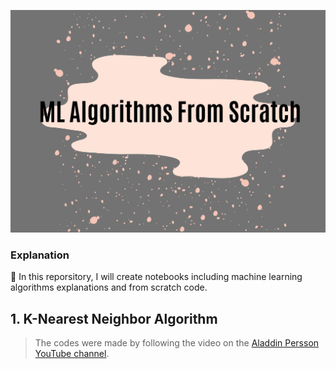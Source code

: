 ![image](https://raw.githubusercontent.com/GuldenizBektas/ML-Algorithms-From-Scratch/main/ML%20Algorithms%20From%20Scratch.png)

### Explanation
📌   In this reporsitory, I will create notebooks including machine learning algorithms explanations and from scratch code.

## 1. K-Nearest Neighbor Algorithm
> The codes were made by following the video on the <a href = "https://www.youtube.com/watch?v=QzAaRuDskyc"> Aladdin Persson YouTube channel</a>.
